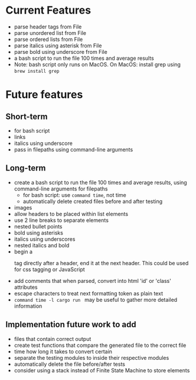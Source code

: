 # Current Features

- parse header tags from File
- parse unordered list from File
- parse ordered lists from File
- parse italics using asterisk from File
- parse bold using underscore from File
- a bash script to run the file 100 times and average results
- Note: bash script only runs on MacOS. On MacOS: install grep using `brew install grep`

# Future features

## Short-term

- for bash script
- links
- italics using underscore
- pass in filepaths using command-line arguments

## Long-term

- create a bash script to run the file 100 times and average results, using command-line arguments for filepaths
  - for bash script: use `command time`, not time
  - automatically delete created files before and after testing
- images
- allow headers to be placed within list elements
- use 2 line breaks to separate elements
- nested bullet points
- bold using asterisks
- italics using underscores
- nested italics and bold
- begin a <p> tag directly after a header, end it at the next header. This could be used for css tagging or JavaScript
- add comments that when parsed, convert into html 'id' or 'class' attributes
- escape characters to treat next formatting token as plain text
- `command time -l cargo run ` may be useful to gather more detailed information

## Implementation future work to add

- files that contain correct output
- create test functions that compare the generated file to the correct file
- time how long it takes to convert certain
- separate the testing modules to inside their respective modules
- automatically delete the file before/after tests
- consider using a stack instead of Finite State Machine to store elements
